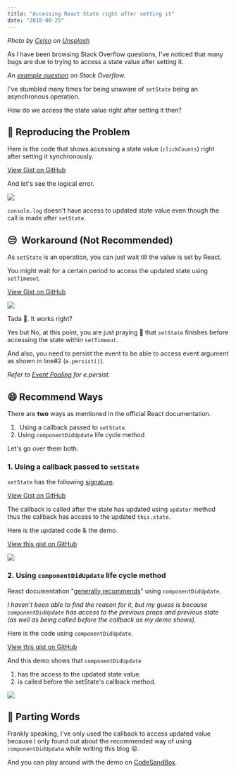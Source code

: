 ```yaml
---
title: "Accessing React State right after setting it"
date: "2018-08-25"
---
```


_Photo by [Celso](https://unsplash.com/photos/4RZx2k4sDj8?utm_source=unsplash&utm_medium=referral&utm_content=creditCopyText) on [Unsplash](https://unsplash.com/search/photos/sequence?utm_source=unsplash&utm_medium=referral&utm_content=creditCopyText)_

As I have been browsing Stack Overflow questions, I've noticed that many bugs are due to trying to access a state value after setting it.

_An [example question](https://stackoverflow.com/questions/51412391) on Stack Overflow._

I've stumbled many times for being unaware of `setState` being an asynchronous operation.

How do we access the state value right after setting it then?

## 😬 Reproducing the Problem

Here is the code that shows accessing a state value (`clickCounts`) right after setting it synchronously.

[View Gist on GitHub](https://gist.github.com/dance2die/5098bb920c1cd569d1c38bf750cd3f94)

And let's see the logical error.

![](https://www.slightedgecoder.com/wp-content/uploads/2018/08/synchronous-call.gif)

`console.log` doesn't have access to updated state value even though the call is made after `setState`.

## 😒  Workaround (Not Recommended)

As `setState` is an operation, you can just wait till the value is set by React.

You might wait for a certain period to access the updated state using `setTimeout`.

[View Gist on GitHub](https://gist.github.com/dance2die/9735e8714ab1796f41ec30dea6a2ea81)

![](https://www.slightedgecoder.com/wp-content/uploads/2018/08/setTimeout.gif)

Tada 🎉. It works right?

Yes but No, at this point, you are just praying 🙏 that `setState` finishes before accessing the state within `setTimeout`.

And also, you need to persist the event to be able to access event argument as shown in line#2 (`e.persist()`).

_Refer to [Event Pooling](https://reactjs.org/docs/events.html#event-pooling) for e.persist._

## 😄 Recommend Ways

There are **two** ways as mentioned in the official React documentation.

1.  Using a callback passed to `setState`.
2. Using `componentDidUpdate` life cycle method

Let's go over them both.

### 1\. Using a callback passed to `setState`

`setState` has the following [signature](https://reactjs.org/docs/react-component.html#setstate).

[View Gist on GitHub](https://gist.github.com/dance2die/7c39e80f4b587e0c1f92e77a28333b52)

The callback is called after the state has updated using `updater` method thus the callback has access to the updated `this.state`.

Here is the updated code & the demo.  

<script src="https://gist.github.com/dance2die/8afe95dedfbe62e77de813ae2b41a2b0.js"></script>

<a href="https://gist.github.com/dance2die/8afe95dedfbe62e77de813ae2b41a2b0">View this gist on GitHub</a>

![](https://www.slightedgecoder.com/wp-content/uploads/2018/08/using-callback.gif)

### 2\. Using `componentDidUpdate` life cycle method  

React documentation "[generally recommends](https://reactjs.org/docs/react-component.html#setstate)" using `componentDidUpdate`.

_I haven't been able to find the reason for it, but my guess is because `componentDidUpdate` has access to the previous props and previous state (as well as being called before the callback as my demo shows)._

Here is the code using `componentDidUpdate`.

<script src="https://gist.github.com/dance2die/a728b6f1819ede5e1beefeedd64f2e24.js"></script>

<a href="https://gist.github.com/dance2die/a728b6f1819ede5e1beefeedd64f2e24">View this gist on GitHub</a>

And this demo shows that `componentDidUpdate`  

1. has the access to the updated state value.
2. is called before the setState's callback method.

![](https://www.slightedgecoder.com/wp-content/uploads/2018/08/componentDidUpdate.gif)

## 👋 Parting Words

Frankly speaking, I've only used the callback to access updated value because I only found out about the recommended way of using `componentDidUpdate` while writing this blog 😝.

And you can play around with the demo on [CodeSandBox](https://codesandbox.io/s/6lzp0v0mlw).
